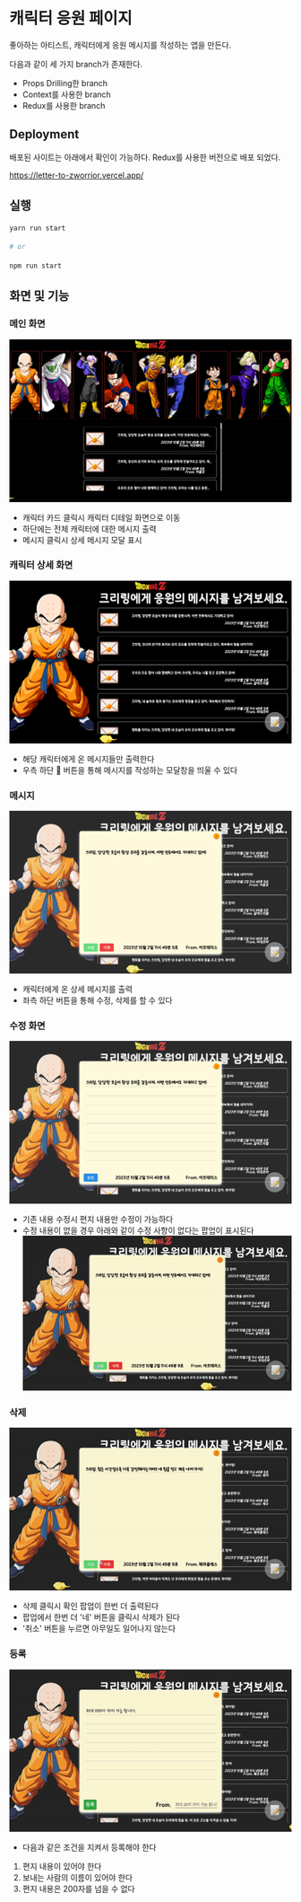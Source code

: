# 캐릭터 응원 페이지
좋아하는 아티스트, 캐릭터에게 응원 메시지를 작성하는 앱을 만든다.

다음과 같이 세 가지 branch가 존재한다.
- Props Drilling한 branch
- Context를 사용한 branch
- Redux를 사용한 branch

## Deployment
배포된 사이트는 아래에서 확인이 가능하다. Redux를 사용한 버전으로 배포 되었다.

https://letter-to-zworrior.vercel.app/



## 실행
```bash
yarn run start

# or

npm run start
```

## 화면 및 기능
### 메인 화면
![main.png](public%2Fhelp%2Fmain.png)

- 캐릭터 카드 클릭시 캐릭터 디테일 화면으로 이동
- 하단에는 전체 캐릭터에 대한 메시지 출력
- 메시지 클릭시 상세 메시지 모달 표시

### 캐릭터 상세 화면
![detail.png](public%2Fhelp%2Fdetail.png)

- 해당 캐릭터에게 온 메시지들만 출력한다
- 우측 하단 📝 버튼을 통해 메시지를 작성하는 모달창을 띄울 수 있다

### 메시지
![letter.png](public%2Fhelp%2Fletter.png)
- 캐릭터에게 온 상세 메시지를 출력
- 좌측 하단 버튼을 통해 수정, 삭제를 할 수 있다

### 수정 화면
![edit.png](public%2Fhelp%2Fedit.png)
- 기존 내용 수정시 편지 내용만 수정이 가능하다
- 수정 내용이 없을 경우 아래와 같이 수정 사항이 없다는 팝업이 표시된다
![edit-nochange.gif](public%2Fhelp%2Fedit-nochange.gif)

### 삭제
![delete.gif](public%2Fhelp%2Fdelete.gif)
- 삭제 클릭시 확인 팝업이 한번 더 출력된다
- 팝업에서 한번 더 '네' 버튼을 클릭시 삭제가 된다
- '취소' 버튼을 누르면 아무일도 일어나지 않는다


### 등록
![enroll.gif](public%2Fhelp%2Fenroll.gif)
- 다음과 같은 조건을 지켜서 등록해야 한다
1. 편지 내용이 있어야 한다
2. 보내는 사람의 이름이 있어야 한다
3. 편지 내용은 200자를 넘을 수 없다

